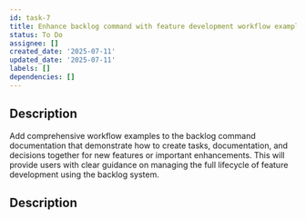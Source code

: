 ```yaml
---
id: task-7
title: Enhance backlog command with feature development workflow examples
status: To Do
assignee: []
created_date: '2025-07-11'
updated_date: '2025-07-11'
labels: []
dependencies: []
---
```


## Description

Add comprehensive workflow examples to the backlog command documentation that demonstrate how to create tasks, documentation, and decisions together for new features or important enhancements. This will provide users with clear guidance on managing the full lifecycle of feature development using the backlog system.

## Description
